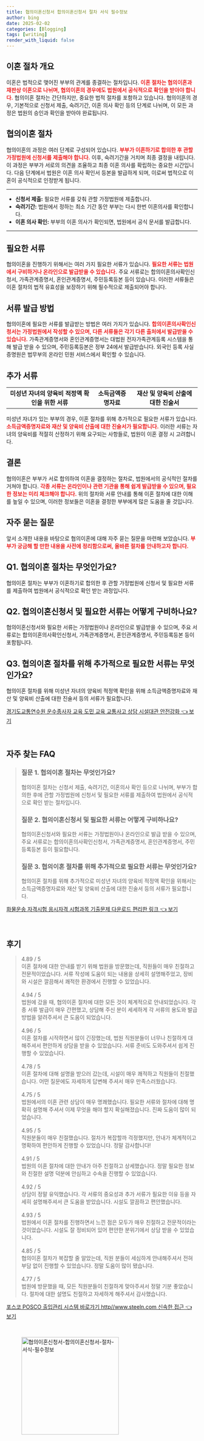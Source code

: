 ```yaml
---
title: 협의이혼신청서 합의이혼신청서 절차 서식 필수정보
author: bing
date: 2025-02-02
categories: [Blogging]
tags: [writing]
render_with_liquid: false
---
```



<h2 id='이혼 절차 개요'>이혼 절차 개요</h2>

<p>이혼은 법적으로 맺어진 부부의 관계를 종결하는 절차입니다. <b><span style="color: #ee2323;">이혼 절차는 협의이혼과 재판상 이혼으로 나뉘며, 협의이혼의 경우에도 법원에서 공식적으로 확인을 받아야 합니다.</span></b> 협의이혼 절차는 간단하지만, 중요한 법적 절차를 포함하고 있습니다. 협의이혼의 경우, 기본적으로 신청서 제출, 숙려기간, 이혼 의사 확인 등의 단계로 나뉘며, 이 모든 과정은 법원의 승인과 확인을 받아야 완료됩니다.</p>

<h2 id='협의이혼 절차'>협의이혼 절차</h2>

<p>협의이혼의 과정은 여러 단계로 구성되어 있습니다. <b><span style="color: #ee2323;">부부가 이혼하기로 합의한 후 관할 가정법원에 신청서를 제출해야 합니다.</span></b> 이후, 숙려기간을 거치며 최종 결정을 내립니다. 이 과정은 부부가 서로의 의견을 조율하고 최종 이혼 의사를 확립하는 중요한 시간입니다. 다음 단계에서 법원은 이혼 의사 확인서 등본을 발급하게 되며, 이로써 법적으로 이혼이 공식적으로 인정받게 됩니다.</p>

<hr />

<ul>
    <li><b>신청서 제출:</b> 필요한 서류를 갖춰 관할 가정법원에 제출합니다.</li>
    <li><b>숙려기간:</b> 법원에서 정하는 최소 기간 동안 부부는 다시 한번 이혼의사를 확인합니다.</li>
    <li><b>이혼 의사 확인:</b> 부부의 이혼 의사가 확인되면, 법원에서 공식 문서를 발급합니다.</li>
</ul>

<hr />

<h2 id='필요한 서류'>필요한 서류</h2>

<p>협의이혼을 진행하기 위해서는 여러 가지 필요한 서류가 있습니다. <b><span style="color: #ee2323;">필요한 서류는 법원에서 구비하거나 온라인으로 발급받을 수 있습니다.</span></b> 주요 서류로는 합의이혼의사확인신청서, 가족관계증명서, 혼인관계증명서, 주민등록등본 등이 있습니다. 이러한 서류들은 이혼 절차의 법적 유효성을 보장하기 위해 필수적으로 제출되어야 합니다.</p>

<h2 id='서류 발급 방법'>서류 발급 방법</h2>

<p>협의이혼에 필요한 서류를 발급받는 방법은 여러 가지가 있습니다. <b><span style="color: #ee2323;">합의이혼의사확인신청서는 가정법원에서 작성할 수 있으며, 다른 서류들은 각기 다른 출처에서 발급받을 수 있습니다.</span></b> 가족관계증명서와 혼인관계증명서는 대법원 전자가족관계등록 시스템을 통해 발급 받을 수 있으며, 주민등록등본은 정부 24에서 발급받습니다. 외국인 등록 사실증명원은 법무부의 온라인 민원 서비스에서 확인할 수 있습니다.</p>

<h2 id='추가 서류'>추가 서류</h2>

<table>
    <tr>
        <td style="text-align: center; height: 17px;"><b>미성년 자녀의 양육비 적정액 확인을 위한 서류</b></td>
        <td style="text-align: center; height: 17px;"><b>소득금액증명자료</b></td>
        <td style="text-align: center; height: 17px;"><b>재산 및 양육비 산출에 대한 진술서</b></td>
    </tr>
</table>

<p>미성년 자녀가 있는 부부의 경우, 이혼 절차를 위해 추가적으로 필요한 서류가 있습니다. <b><span style="color: #ee2323;">소득금액증명자료와 재산 및 양육비 산출에 대한 진술서가 필요합니다.</span></b> 이러한 서류는 자녀의 양육비를 적절히 산정하기 위해 요구되는 사항들로, 법원이 이혼 결정 시 고려합니다.</p>

<h2 id='결론'>결론</h2>

<p>협의이혼은 부부가 서로 합의하여 이혼을 결정하는 절차로, 법원에서의 공식적인 절차를 거쳐야 합니다. <b><span style="color: #ee2323;">각종 서류는 온라인이나 관련 기관을 통해 쉽게 발급받을 수 있으며, 필요한 정보는 미리 체크해야 합니다.</span></b> 위의 절차와 서류 안내를 통해 이혼 절차에 대한 이해를 높일 수 있으며, 이러한 정보들은 이혼을 결정한 부부에게 많은 도움을 줄 것입니다.</p>

<h2 id='자주 묻는 질문'>자주 묻는 질문</h2>

<p>앞서 소개한 내용을 바탕으로 협의이혼에 대해 자주 묻는 질문을 마련해 보았습니다. <b><span style="color: #ee2323;">부부가 궁금해 할 만한 내용을 사전에 정리함으로써, 올바른 절차를 안내하고자 합니다.</span></b></p>

<h2 id='Q1'>Q1. 협의이혼 절차는 무엇인가요?</h2>

<p>협의이혼 절차는 부부가 이혼하기로 합의한 후 관할 가정법원에 신청서 및 필요한 서류를 제출하여 법원에서 공식적으로 확인 받는 과정입니다.</p>

<h2 id='Q2'>Q2. 협의이혼신청서 및 필요한 서류는 어떻게 구비하나요?</h2>

<p>협의이혼신청서와 필요한 서류는 가정법원이나 온라인으로 발급받을 수 있으며, 주요 서류로는 합의이혼의사확인신청서, 가족관계증명서, 혼인관계증명서, 주민등록등본 등이 포함됩니다.</p>

<h2 id='Q3'>Q3. 협의이혼 절차를 위해 추가적으로 필요한 서류는 무엇인가요?</h2>

<p>협의이혼 절차를 위해 미성년 자녀의 양육비 적정액 확인을 위해 소득금액증명자료와 재산 및 양육비 산출에 대한 진술서 등의 서류가 필요합니다.</p>


<p><a class="click-button" title="경기도교통연수원 운수종사자 교육 도민 교육 교통사고 상담 시설대관 안전강화" href="https://aptwhite.github.io/posts/%EA%B2%BD%EA%B8%B0%EB%8F%84%EA%B5%90%ED%86%B5%EC%97%B0%EC%88%98%EC%9B%90-%EC%9A%B4%EC%88%98%EC%A2%85%EC%82%AC%EC%9E%90-%EA%B5%90%EC%9C%A1-%EB%8F%84%EB%AF%BC-%EA%B5%90%EC%9C%A1-%EA%B5%90%ED%86%B5%EC%82%AC%EA%B3%A0-%EC%83%81%EB%8B%B4-%EC%8B%9C%EC%84%A4%EB%8C%80%EA%B4%80-%EC%95%88%EC%A0%84%EA%B0%95%ED%99%94/" rel="dofollow">경기도교통연수원 운수종사자 교육 도민 교육 교통사고 상담 시설대관 안전강화 👈 보기</a></p><br>
<h2 id='자주_찾는_FAQ'>자주 찾는 FAQ</h2>
<div itemscope="" itemtype="https://schema.org/FAQPage"> 
<blockquote> 
<div itemscope="" itemprop="mainEntity" itemtype="https://schema.org/Question"> 
<h3 itemprop="name">질문 1. 협의이혼 절차는 무엇인가요?</h3> 
<div itemscope="" itemprop="acceptedAnswer" itemtype="https://schema.org/Answer"> 
<span itemprop="text"> 
<p>협의이혼 절차는 신청서 제출, 숙려기간, 이혼의사 확인 등으로 나뉘며, 부부가 합의한 후에 관할 가정법원에 신청서 및 필요한 서류를 제출하여 법원에서 공식적으로 확인 받는 절차입니다.</p> 
</span> 
</div> 
</div> 

<div itemscope="" itemprop="mainEntity" itemtype="https://schema.org/Question"> 
<h3 itemprop="name">질문 2. 협의이혼신청서 및 필요한 서류는 어떻게 구비하나요?</h3> 
<div itemscope="" itemprop="acceptedAnswer" itemtype="https://schema.org/Answer"> 
<span itemprop="text"> 
<p>협의이혼신청서와 필요한 서류는 가정법원이나 온라인으로 발급 받을 수 있으며, 주요 서류로는 합의이혼의사확인신청서, 가족관계증명서, 혼인관계증명서, 주민등록등본 등이 필요합니다.</p> 
</span> 
</div> 
</div> 

<div itemscope="" itemprop="mainEntity" itemtype="https://schema.org/Question"> 
<h3 itemprop="name">질문 3. 협의이혼 절차를 위해 추가적으로 필요한 서류는 무엇인가요?</h3> 
<div itemscope="" itemprop="acceptedAnswer" itemtype="https://schema.org/Answer"> 
<span itemprop="text"> 
<p>협의이혼 절차를 위해 추가적으로 미성년 자녀의 양육비 적정액 확인을 위해서는 소득금액증명자료와 재산 및 양육비 산출에 대한 진술서 등의 서류가 필요합니다.</p> 
</span> 
</div> 
</div> 

</blockquote> 
</div>
<p><a class="click-button" title="화물운송 자격시험 응시자격 시험과목 기출문제 다운로드 편리한 링크" href="https://aptwhite.github.io/posts/%ED%99%94%EB%AC%BC%EC%9A%B4%EC%86%A1-%EC%9E%90%EA%B2%A9%EC%8B%9C%ED%97%98-%EC%9D%91%EC%8B%9C%EC%9E%90%EA%B2%A9-%EC%8B%9C%ED%97%98%EA%B3%BC%EB%AA%A9-%EA%B8%B0%EC%B6%9C%EB%AC%B8%EC%A0%9C-%EB%8B%A4%EC%9A%B4%EB%A1%9C%EB%93%9C-%ED%8E%B8%EB%A6%AC%ED%95%9C-%EB%A7%81%ED%81%AC/" rel="dofollow">화물운송 자격시험 응시자격 시험과목 기출문제 다운로드 편리한 링크 👈 보기</a></p><br>
<h2 id='후기'>후기</h2>
<div itemscope itemtype="https://schema.org/Product">
  <blockquote>
  <div itemprop="review" itemscope itemtype="https://schema.org/Review">
      <div itemprop="reviewRating" itemscope itemtype="https://schema.org/Rating"> <span itemprop="ratingValue">4.89</span> / <span itemprop="bestRating">5</span> </div>
      <span itemprop="reviewBody">이혼 절차에 대한 안내를 받기 위해 법원을 방문했는데, 직원들이 매우 친절하고 전문적이었습니다. 서류 작성에 도움이 되는 내용을 상세히 설명해주었고, 장비와 시설은 깔끔해서 쾌적한 환경에서 진행할 수 있었습니다.</span>
  </div>
  <br>
  <div itemprop="review" itemscope itemtype="https://schema.org/Review">
      <div itemprop="reviewRating" itemscope itemtype="https://schema.org/Rating"> <span itemprop="ratingValue">4.94</span> / <span itemprop="bestRating">5</span> </div>
      <span itemprop="reviewBody">법원에 갔을 때, 협의이혼 절차에 대한 모든 것이 체계적으로 안내되었습니다. 각종 서류 발급이 매우 간편했고, 상담해 주신 분이 세세하게 각 서류의 용도와 발급 방법을 알려주셔서 큰 도움이 되었습니다.</span>
  </div>
  <br>
  <div itemprop="review" itemscope itemtype="https://schema.org/Review">
      <div itemprop="reviewRating" itemscope itemtype="https://schema.org/Rating"> <span itemprop="ratingValue">4.96</span> / <span itemprop="bestRating">5</span> </div>
      <span itemprop="reviewBody">이혼 절차를 시작하면서 많이 긴장했는데, 법원 직원분들이 너무나 친절하게 대해주셔서 편안하게 상담을 받을 수 있었습니다. 서류 준비도 도와주셔서 쉽게 진행할 수 있었습니다.</span>
  </div>
  <br>
  <div itemprop="review" itemscope itemtype="https://schema.org/Review">
      <div itemprop="reviewRating" itemscope itemtype="https://schema.org/Rating"> <span itemprop="ratingValue">4.78</span> / <span itemprop="bestRating">5</span> </div>
      <span itemprop="reviewBody">이혼 절차에 대해 설명을 받으러 갔는데, 시설이 매우 쾌적하고 직원들이 친절했습니다. 어떤 질문에도 자세하게 답변해 주셔서 매우 만족스러웠습니다.</span>
  </div>
  <br>
  <div itemprop="review" itemscope itemtype="https://schema.org/Review">
      <div itemprop="reviewRating" itemscope itemtype="https://schema.org/Rating"> <span itemprop="ratingValue">4.75</span> / <span itemprop="bestRating">5</span> </div>
      <span itemprop="reviewBody">법원에서의 이혼 관련 상담이 매우 명쾌했습니다. 필요한 서류와 절차에 대해 명확히 설명해 주셔서 이제 무엇을 해야 할지 확실해졌습니다. 진짜 도움이 많이 되었습니다.</span>
  </div>
  <br>
  <div itemprop="review" itemscope itemtype="https://schema.org/Review">
      <div itemprop="reviewRating" itemscope itemtype="https://schema.org/Rating"> <span itemprop="ratingValue">4.95</span> / <span itemprop="bestRating">5</span> </div>
      <span itemprop="reviewBody">직원분들이 매우 친절했습니다. 절차가 복잡할까 걱정했지만, 안내가 체계적이고 명확하여 편안하게 진행할 수 있었습니다. 정말 감사합니다!</span>
  </div>
  <br>
  <div itemprop="review" itemscope itemtype="https://schema.org/Review">
      <div itemprop="reviewRating" itemscope itemtype="https://schema.org/Rating"> <span itemprop="ratingValue">4.91</span> / <span itemprop="bestRating">5</span> </div>
      <span itemprop="reviewBody">법원의 이혼 절차에 대한 안내가 아주 친절하고 상세했습니다. 정말 필요한 정보와 친절한 설명 덕분에 안심하고 수속을 진행할 수 있었습니다.</span>
  </div>
  <br>
  <div itemprop="review" itemscope itemtype="https://schema.org/Review">
      <div itemprop="reviewRating" itemscope itemtype="https://schema.org/Rating"> <span itemprop="ratingValue">4.92</span> / <span itemprop="bestRating">5</span> </div>
      <span itemprop="reviewBody">상담이 정말 유익했습니다. 각 서류의 중요성과 추가 서류가 필요한 이유 등을 자세히 설명해주셔서 큰 도움을 받았습니다. 시설도 깔끔하고 편안했습니다.</span>
  </div>
  <br>
  <div itemprop="review" itemscope itemtype="https://schema.org/Review">
      <div itemprop="reviewRating" itemscope itemtype="https://schema.org/Rating"> <span itemprop="ratingValue">4.93</span> / <span itemprop="bestRating">5</span> </div>
      <span itemprop="reviewBody">법원에서 이혼 절차를 진행하면서 느낀 점은 모두가 매우 친절하고 전문적이라는 것이었습니다. 시설도 잘 정비되어 있어 편안한 분위기에서 상담 받을 수 있었습니다.</span>
  </div>
  <br>
  <div itemprop="review" itemscope itemtype="https://schema.org/Review">
      <div itemprop="reviewRating" itemscope itemtype="https://schema.org/Rating"> <span itemprop="ratingValue">4.85</span> / <span itemprop="bestRating">5</span> </div>
      <span itemprop="reviewBody">협의이혼 절차가 복잡할 줄 알았는데, 직원 분들이 세심하게 안내해주셔서 전혀 부담 없이 진행할 수 있었습니다. 정말 도움이 많이 됐습니다.</span>
  </div>
  <br>
  <div itemprop="review" itemscope itemtype="https://schema.org/Review">
      <div itemprop="reviewRating" itemscope itemtype="https://schema.org/Rating"> <span itemprop="ratingValue">4.77</span> / <span itemprop="bestRating">5</span> </div>
      <span itemprop="reviewBody">법원에 방문했을 때, 모든 직원분들이 친절하게 맞아주셔서 정말 기분 좋았습니다. 절차에 대한 설명도 친절하고 자세하게 해주셔서 감사했습니다.</span>
  </div>
  </blockquote>
</div>
<p><a class="click-button" title="포스코 POSCO 출입관리 시스템 바로가기 http//www.steeln.com 신속한 접근" href="https://aptwhite.github.io/posts/%ED%8F%AC%EC%8A%A4%EC%BD%94-POSCO-%EC%B6%9C%EC%9E%85%EA%B4%80%EB%A6%AC-%EC%8B%9C%EC%8A%A4%ED%85%9C-%EB%B0%94%EB%A1%9C%EA%B0%80%EA%B8%B0-httpwww.steeln.com-%EC%8B%A0%EC%86%8D%ED%95%9C-%EC%A0%91%EA%B7%BC/" rel="dofollow">포스코 POSCO 출입관리 시스템 바로가기 http//www.steeln.com 신속한 접근 👈 보기</a></p><br>
<figure class="image"><img src="https://aptwhite.github.io/assets/img/thumbnail/협의이혼신청서-합의이혼신청서-절차-서식-필수정보.webp" alt="협의이혼신청서-합의이혼신청서-절차-서식-필수정보" width="256" height="256"></figure>